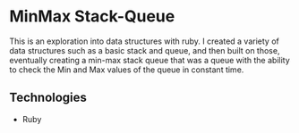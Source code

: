 # MinMax Stack-Queue

This is an exploration into data structures with ruby. I created a variety of data structures such as a basic stack and queue, and then built on those, eventually creating a min-max stack queue that was a queue with the ability to check the Min and Max values of the queue in constant time.

## Technologies

- Ruby 
